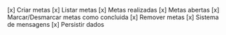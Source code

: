 [x] Criar metas
[x] Listar metas
    [x] Metas realizadas
    [x] Metas abertas
[x] Marcar/Desmarcar metas como concluida
[x] Remover metas
[x] Sistema de mensagens
[x] Persistir dados
